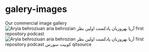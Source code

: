 # galery-images
Our commercial image gallery
<img src="https://up.20script.ir/file/1bcd-InShot-20230430-042925985.jpg" alt="Aryia behroziuan aria behrozian آریا بهروزیان پادکست اولین نظر first repository podcast"/>
<img src="https://up.20script.ir/file/1bcd-InShot-20230430-042925985.jpg](https://up.20script.ir/file/3275-oneart.jpg)https://up.20script.ir/file/3275-oneart.jpg" alt="Aryia behroziuan aria behrozian آریا بهروزیان پادکست اولین نظر first repository podcast کوییت سورس qitsource"/>
